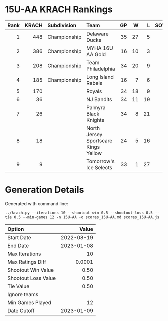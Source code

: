 # 15U-AA KRACH Rankings
Rank|KRACH|Subdivision|Team|GP|W|L|SOW|SOL|T|SoS
---:|---:|:---|:---|---:|---:|---:|---:|---:|---:|---:
1|448|Championship|Delaware Ducks|35|27|5|3|0|0|168
2|386|Championship|MYHA 16U AA Gold|16|10|3|1|1|1|310
3|208|Championship|Team Philadelphia|34|20|9|3|2|0|185
4|185|Championship|Long Island Rebels|16|7|6|3|0|0|350
5|170||Royals|34|18|9|2|4|1|244
6|36||NJ Bandits|34|11|19|1|3|0|186
7|26||Palmyra Black Knights|34|8|21|1|4|0|170
8|18||North Jersey Sportscare Kings Yellow|24|5|16|1|2|0|114
9|9||Tomorrow's Ice Selects|33|1|27|3|2|0|211
# Generation Details

Generated with command line:
```
../krach.py --iterations 10 --shootout-win 0.5 --shootout-loss 0.5 --tie 0.5 --min-games 12 -n 15U-AA -o scores_15U-AA.md scores_15U-AA.js
```

| Option | Value |
| :----- | ----: |
| Start Date | 2022-08-19 |
| End Date | 2023-01-08 |
| Max Iterations | 10 |
| Max Ratings Diff | 0.0001 |
| Shootout Win Value | 0.50 |
| Shootout Loss Value | 0.50 |
| Tie Value | 0.50 |
| Ignore teams |  |
| Min Games Played | 12 |
| Date Cutoff | 2023-01-09 |

